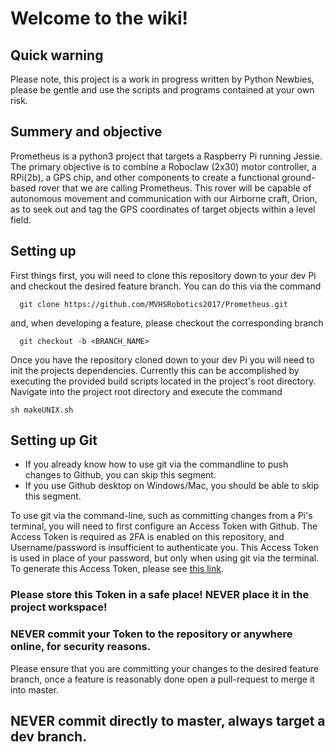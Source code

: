 # Welcome to the wiki!
## Quick warning
Please note, this project is a work in progress written by Python Newbies, please be gentle and use the scripts and programs contained at your own risk.

## Summery and objective
Prometheus is a python3 project that targets a Raspberry Pi running Jessie. The primary objective is to combine a Roboclaw (2x30) motor controller, a RPi(2b), a GPS chip, and other components to create a functional ground-based rover that we are calling Prometheus. This rover will be capable of autonomous movement and communication with our Airborne craft, Orion, as to seek out and tag the GPS coordinates of target objects within a level field.

## Setting up
First things first, you will need to clone this repository down to your dev Pi and checkout the desired feature branch.
   You can do this via the command 

      git clone https://github.com/MVHSRobotics2017/Prometheus.git
   and, when developing a feature, please checkout the corresponding branch

      git checkout -b <BRANCH_NAME>

Once you have the repository cloned down to your dev Pi you will need to init the projects dependencies. Currently this can be accomplished by executing the provided build scripts located in the project's root directory. Navigate into the project root directory and execute the command 

    sh makeUNIX.sh

## Setting up Git
* If you already know how to use git via the commandline to push changes to Github, you can skip this segment. 
* If you use Github desktop on Windows/Mac, you should be able to skip this segment.

To use git via the command-line, such as committing changes from a Pi's terminal, you will need to first configure an Access Token with Github. 
The Access Token is required as 2FA is enabled on this repository, and Username/password is insufficient to authenticate you.
This Access Token is used in place of your password, but only when using git via the terminal.
To generate this Access Token, please see [this link](https://help.github.com/articles/creating-a-personal-access-token-for-the-command-line/).
### Please store this Token in a safe place! NEVER place it in the project workspace!
### NEVER commit your Token to the repository or anywhere online, for security reasons.

Please ensure that you are committing your changes to the desired feature branch, once a feature is reasonably done open a pull-request to merge it into master.
## NEVER commit directly to master, always target a dev branch.
